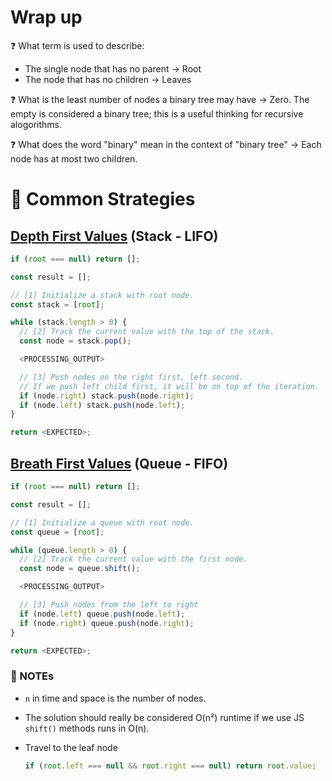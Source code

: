 # Wrap up

❓ What term is used to describe:

- The single node that has no parent → Root
- The node that has no children → Leaves

❓ What is the least number of nodes a binary tree may have → Zero. The empty is considered a binary tree; this is a useful thinking for recursive alogorithms.

❓ What does the word "binary" mean in the context of "binary tree" → Each node has at most two children.

# 🎯 Common Strategies

## [Depth First Values](./depth-first-values.js) (Stack - LIFO)

```javascript
if (root === null) return [];

const result = [];

// [1] Initialize a stack with root node.
const stack = [root];

while (stack.length > 0) {
  // [2] Track the current value with the top of the stack.
  const node = stack.pop();

  <PROCESSING_OUTPUT>

  // [3] Push nodes on the right first, left second.
  // If we push left child first, it will be on top of the iteration.
  if (node.right) stack.push(node.right);
  if (node.left) stack.push(node.left);
}

return <EXPECTED>;
```

## [Breath First Values](./breath-first-values.js) (Queue - FIFO)

```javascript
if (root === null) return [];

const result = [];

// [1] Initialize a queue with root node.
const queue = [root];

while (queue.length > 0) {
  // [2] Track the current value with the first node.
  const node = queue.shift();

  <PROCESSING_OUTPUT>

  // [3] Push nodes from the left to right
  if (node.left) queue.push(node.left);
  if (node.right) queue.push(node.right);
}

return <EXPECTED>;
```

### 📍 NOTEs

- `n` in time and space is the number of nodes.

- The solution should really be considered O(n²) runtime if we use JS `shift()` methods runs in O(n).

- Travel to the leaf node

  ```js
  if (root.left === null && root.right === null) return root.value;
  ```
